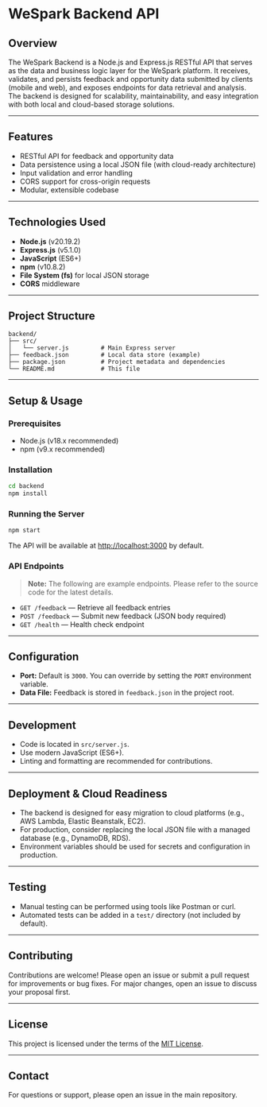# WeSpark Backend API

## Overview
The WeSpark Backend is a Node.js and Express.js RESTful API that serves as the data and business logic layer for the WeSpark platform. It receives, validates, and persists feedback and opportunity data submitted by clients (mobile and web), and exposes endpoints for data retrieval and analysis. The backend is designed for scalability, maintainability, and easy integration with both local and cloud-based storage solutions.

---

## Features
- RESTful API for feedback and opportunity data
- Data persistence using a local JSON file (with cloud-ready architecture)
- Input validation and error handling
- CORS support for cross-origin requests
- Modular, extensible codebase

---

## Technologies Used
- **Node.js** (v20.19.2)
- **Express.js** (v5.1.0)
- **JavaScript** (ES6+)
- **npm** (v10.8.2)
- **File System (fs)** for local JSON storage
- **CORS** middleware

---

## Project Structure
```text
backend/
├── src/
│   └── server.js         # Main Express server
├── feedback.json         # Local data store (example)
├── package.json          # Project metadata and dependencies
└── README.md             # This file
```

---

## Setup & Usage

### Prerequisites
- Node.js (v18.x recommended)
- npm (v9.x recommended)

### Installation
```bash
cd backend
npm install
```

### Running the Server
```bash
npm start
```
The API will be available at [http://localhost:3000](http://localhost:3000) by default.

### API Endpoints
> **Note:** The following are example endpoints. Please refer to the source code for the latest details.

- `GET /feedback` — Retrieve all feedback entries
- `POST /feedback` — Submit new feedback (JSON body required)
- `GET /health` — Health check endpoint

---

## Configuration
- **Port:** Default is `3000`. You can override by setting the `PORT` environment variable.
- **Data File:** Feedback is stored in `feedback.json` in the project root.

---

## Development
- Code is located in `src/server.js`.
- Use modern JavaScript (ES6+).
- Linting and formatting are recommended for contributions.

---

## Deployment & Cloud Readiness
- The backend is designed for easy migration to cloud platforms (e.g., AWS Lambda, Elastic Beanstalk, EC2).
- For production, consider replacing the local JSON file with a managed database (e.g., DynamoDB, RDS).
- Environment variables should be used for secrets and configuration in production.

---

## Testing
- Manual testing can be performed using tools like Postman or curl.
- Automated tests can be added in a `test/` directory (not included by default).

---

## Contributing
Contributions are welcome! Please open an issue or submit a pull request for improvements or bug fixes. For major changes, open an issue to discuss your proposal first.

---

## License
This project is licensed under the terms of the [MIT License](../LICENSE).

---

## Contact
For questions or support, please open an issue in the main repository.
